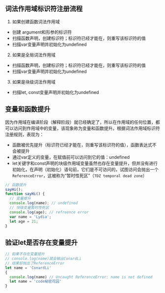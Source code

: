 
## 词法作用域标识符注册流程
1. 如果创建函数词法作用域
  - 创建 argument和形参的标识符
  - 扫描函数声明，创建标识符；标识符已经才能在，则重写该标识符的值
  - 扫描var变量声明并初始化为undefined

2. 如果是全局词法作用域
  - 扫描函数声明，创建标识符；标识符已经才能在，则重写该标识符的值
  - 扫描var变量声明并初始化为undefined

3. 如果是块级词法作用域
  - 扫描let, const变量声明并初始化为undefined


## 变量和函数提升
因为作用域在编译阶段（解释阶段）就已经确定了，所以在作用域的任何位置，都可以访问到作用域中的变量，该现象称为变量和函数提升。根据词法作用域标识符注册规则，表现为：
* 函数被优先提升（标识符已经才能在，则重写该标识符的值），函数表达式不会被提升
* 通过var定义的变量，在赋值前可以访问到它的值：undefined
* let关键字和const声明的块级作用域变量虽然也存在变量提升，但并没有进行初始化，在声明（初始化）语句前，它们是不可访问的，试图访问会抛出一个`ReferenceError`，这被称为“暂时性死区”（`TDZ temporal dead zone`）

```js
// 函数提升
sayHi();
function sayHi() {
  // 变量提升
  console.log(name); // undefined
  // 块级变量暂时性死区
  console.log(age); // refreence error
  var name = 'Lydia';
  let age = 21;
}
```
## 验证let是否存在变量提升
```js
// 如果不存在变量提升
// console.log(name)就会输出ConardLi
// 结果却抛出了ReferenceError
let name = 'ConardLi'
{
  console.log(name) // Uncaught ReferenceError: name is not defined
  let name = 'code秘密花园'
}
```

